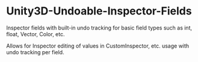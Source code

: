 # Unity3D-Undoable-Inspector-Fields

Inspector fields with built-in undo tracking for basic field types such as int, float, Vector, Color, etc.

Allows for Inspector editing of values in CustomInspector, etc. usage with undo tracking per field.
